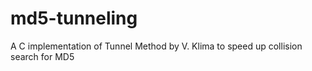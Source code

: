 # md5-tunneling
A C implementation of Tunnel Method by V. Klima to speed up collision search for MD5
